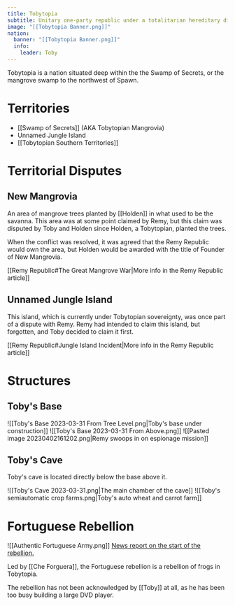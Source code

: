 ```yaml
---
title: Tobytopia
subtitle: Unitary one-party republic under a totalitarian hereditary dictatorship
image: "[[Tobytopia Banner.png]]"
nation:
  banner: "[[Tobytopia Banner.png]]"
  info:
    leader: Toby
---
```


Tobytopia is a nation situated deep within the the Swamp of Secrets, or the mangrove swamp
to the northwest of Spawn.

# Territories
- [[Swamp of Secrets]] (AKA Tobytopian Mangrovia)
- Unnamed Jungle Island
- [[Tobytopian Southern Territories]]

# Territorial Disputes

## New Mangrovia
An area of mangrove trees planted by [[Holden]] in what used to be the savanna.
This area was at some point claimed by Remy, but this claim was disputed by Toby and
Holden since Holden, a Tobytopian, planted the trees.

When the conflict was resolved, it was agreed that the Remy Republic would own the area,
but Holden would be awarded with the title of Founder of New Mangrovia.

[[Remy Republic#The Great Mangrove War|More info in the Remy Republic article]]

## Unnamed Jungle Island
This island, which is currently under Tobytopian sovereignty, was once part of a
dispute with Remy. Remy had intended to claim this island, but forgotten, and Toby
decided to claim it first.

[[Remy Republic#Jungle Island Incident|More info in the Remy Republic article]]

# Structures

## Toby's Base

![[Toby's Base 2023-03-31 From Tree Level.png|Toby's base under construction]]
![[Toby's Base 2023-03-31 From Above.png]]
![[Pasted image 20230402161202.png|Remy swoops in on espionage mission]]

## Toby's Cave
Toby's cave is located directly below the base above it.

![[Toby's Cave 2023-03-31.png|The main chamber of the cave]]
![[Toby's semiautomatic crop farms.png|Toby's auto wheat and carrot farm]]

# Fortuguese Rebellion

![[Authentic Fortuguese Army.png]]
[News report on the start of the rebellion.](https://www.youtube.com/watch?v=m9Mk31BjK-Q)

Led by [[Che Forguera]], the Fortuguese rebellion is a rebellion of frogs in Tobytopia.

The rebellion has not been acknowledged by [[Toby]] at all, as he has been too busy building a large DVD player.